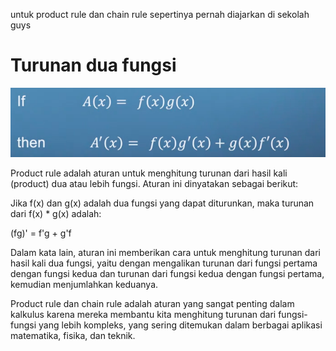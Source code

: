 untuk product rule dan chain rule sepertinya pernah diajarkan di sekolah guys

# Turunan dua fungsi
![f24ed561fea216af18107155962bfafb.png](../../../../_resources/f24ed561fea216af18107155962bfafb.png)

Product rule adalah aturan untuk menghitung turunan dari hasil kali (product) dua atau lebih fungsi. Aturan ini dinyatakan sebagai berikut:

Jika f(x) dan g(x) adalah dua fungsi yang dapat diturunkan, maka turunan dari f(x) * g(x) adalah:

(fg)' = f'g + g'f

Dalam kata lain, aturan ini memberikan cara untuk menghitung turunan dari hasil kali dua fungsi, yaitu dengan mengalikan turunan dari fungsi pertama dengan fungsi kedua dan turunan dari fungsi kedua dengan fungsi pertama, kemudian menjumlahkan keduanya.

Product rule dan chain rule adalah aturan yang sangat penting dalam kalkulus karena mereka membantu kita menghitung turunan dari fungsi-fungsi yang lebih kompleks, yang sering ditemukan dalam berbagai aplikasi matematika, fisika, dan teknik.